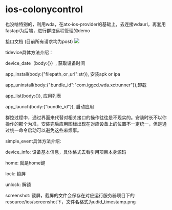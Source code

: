 # ios-colonycontrol

也没啥特别的，利用wda，在atx-ios-provider的基础上，去连接wdaurl，再套用fastapi为后端，进行群控远程管理的demo

接口文档 (目前所有请求均为post)
![](https://s3.bmp.ovh/imgs/2022/02/56ec6c216bf82c7b.png)

tidevice具体方法介绍：

device_date（body:{}）, 获取设备时间

app_install(body:{"filepath_or_url":str}),  安装apk or ipa

app_uninstall(body:{"bundle_id":"com.iggcd.wda.xctrunner"}),卸载

app_list(body:{}), 应用列表

app_launch(body:{"bundle_id"}), 启动应用

群控过程中，通过界面来代替对相关接口的操作往往是不现实的。安装时长不以你操作的那个为准，安装完后应用图标出现在对应设备上的位置不一定统一，但是通过统一命令启动可以避免这些麻烦事。



simple_event具体方法介绍:

device_info: 设备基本信息，具体格式去看引用项目本身源码

home:  就是home键

lock: 锁屏

unlock: 解锁

screenshot: 截屏，截屏的文件会保存在对应运行服务器项目下的resource/ios/screenshot下，文件名格式为udid_timestamp.png

